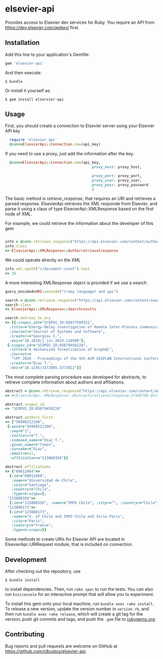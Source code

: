 # elsevier-api

Provides access to Elsevier dev services for Ruby. You require an API from https://dev.elsevier.com/apikey/ first.


## Installation

Add this line to your application's Gemfile:

```ruby
gem 'elsevier-api'
```

And then execute:

    $ bundle

Or install it yourself as:

    $ gem install elservier-api

## Usage

First, you should create a connection to Elsevier server using your Elsevier API key
```ruby
  require 'elsevier_api'
  @conn=ElsevierApi::Connection.new(api_key)
```

If you need to use a proxy, just add the information after the key.
```ruby
  @conn=ElsevierApi::Connection.new(api_key,
                                        proxy_host: proxy_host,

                                        proxy_port: proxy_port,
                                        proxy_user: proxy_user,
                                        proxy_pass: proxy_password
                                        ) 
```

The basic method is *retrieve_response*, that requires an URI and retrieves a parsed response. ElsevierApi retrieves the XML responde from Elsevier, and parse it using a class of type ElsevierApi::XMLResponse based on the first node of XML.

For example, we could retrieve the information about the developer of this gem

```ruby

info = @conn.retrieve_response("https://api.elsevier.com/content/author?author_id=56609918400")
info.class
=> ElsevierApi::XMLResponse::Authorretrievalresponse 
```

We could operate directly on the XML

```ruby
info.xml.xpath("//document-count").text
=> 26
```

A more interesting XMLResponse object is provided if we use a search

```ruby
query_encoded=URI::encode("(ruby language) and api")

search = @conn.retrieve_response("https://api.elsevier.com/content/search/scopus?query=#{query_encoded}&count=2")
search.class
=> ElsevierApi::XMLResponse::Searchresults

search.entries_to_ary
=> [{:scopus_id=>"SCOPUS_ID:85077509321",
  :title=>"Energy-Delay investigation of Remote Inter-Process communication technologies",
  :journal=>"Journal of Systems and Software",
  :creator=>"Georgiou S.",
  :doi=>"10.1016/j.jss.2019.110506"},
 {:scopus_id=>"SCOPUS_ID:85079458224",
  :title=>"A mechanized formalization of GraphQL",
  :journal=>
   "CPP 2020 - Proceedings of the 9th ACM SIGPLAN International Conference on Certified Programs and Proofs, co-located with POPL 2020",
  :creator=>"Diaz T.",
  :doi=>"10.1145/3372885.3373822"}]

```

The most complete parsing procedure was developed for abstracts, to retrieve complete information about authors and affiliations. 

```ruby
abstract = @conn.retrieve_response("https://api.elsevier.com/content/abstract/scopus_id/85079458224")
=> #<ElsevierApi::XMLResponse::Abstractsretrievalresponse:27496700 @title=A mechanized formalization of GraphQL @journal=CPP 2020 - Proceedings of the 9th ACM SIGPLAN International Conference on Certified Programs and Proofs, co-located with POPL 2020 @authors=[56940212100,35174987700,13104010300]>

abstract.scopus_id
=> "SCOPUS_ID:85079458224"

abstract.authors.first
=> ["56940212100",
 {:auid=>"56940212100",
  :seq=>"1",
  :initials=>"T.",
  :indexed_name=>"Diaz T.",
  :given_name=>"Tomas",
  :surname=>"Diaz",
  :email=>nil,
  :affiliation=>"123888358"}]

abstract.affiliations
=> {"60012464"=>
  {:id=>"60012464",
   :name=>"Universidad de Chile",
   :city=>"Santiago",
   :country=>"Chile",
   :type=>:scopus},
 "123888358"=>
  {:id=>"123888358", :name=>"IMFD Chile", :city=>"", :country=>"Chile", :type=>:scopus},
 "123888173"=>
  {:id=>"123888173",
   :name=>"U. of Chile and IMFD Chile and Inria Paris",
   :city=>"Paris",
   :country=>"France",
   :type=>:scopus}}
```

Some methods to create URIs for Elsevier API are located in ElsevierApi::URIRequest module, that is included on connection. 


## Development

After checking out the repository, use

    $ bundle install
    
to install dependencies. Then, run `rake spec` to run the tests. You can also run `bin/console` for an interactive prompt that will allow you to experiment.

To install this gem onto your local machine, run `bundle exec rake install`. To release a new version, update the version number in `version.rb`, and then run `bundle exec rake release`, which will create a git tag for the version, push git commits and tags, and push the `.gem` file to [rubygems.org](https://rubygems.org).

## Contributing

Bug reports and pull requests are welcome on GitHub at https://github.com/clbustos/elsevier-api.

